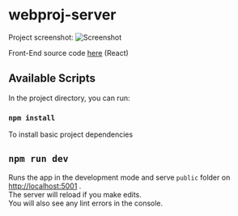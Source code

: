 # webproj-server

Project screenshot:
![Screenshot](https://raw.githubusercontent.com/AliReza99/webproj-client/main/screenshots/sc1.png)

Front-End source code [here](https://github.com/AliReza99/webproj-client) (React)

## Available Scripts

In the project directory, you can run:

### `npm install`

To install basic project dependencies

## `npm run dev`

Runs the app in the development mode and serve `public` folder on [http://localhost:5001](http://localhost:5001) .\
The server will reload if you make edits.\
You will also see any lint errors in the console.
